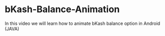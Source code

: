 # bKash-Balance-Animation
In this video we will learn how to animate bKash balance option in Android (JAVA)
